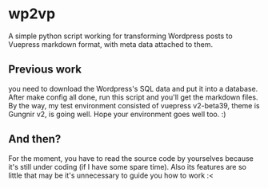 # wp2vp
A simple python script working for transforming Wordpress posts to Vuepress markdown format, with meta data attached to them.

## Previous work
you need to download the Wordpress's SQL data and put it into a database. After make config all done, run this script and you'll get the markdown files. By the way, my test environment consisted of vuepress v2-beta39, theme is Gungnir v2, is going well. Hope your environment goes well too. :)

## And then?
For the moment, you have to read the source code by yourselves because it's still under coding (if I have some spare time). Also its features are so little that may be it's unnecessary to guide you how to work :<
